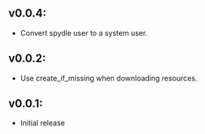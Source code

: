 ## v0.0.4:

* Convert spydle user to a system user.

## v0.0.2:

* Use create_if_missing when downloading resources.

## v0.0.1:

* Initial release